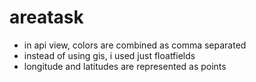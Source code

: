 # areatask
- in api view, colors are combined as comma separated
- instead of using gis, i used just floatfields
- longitude and latitudes are represented as points
